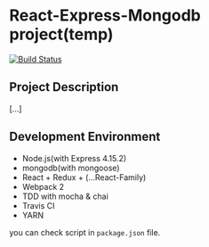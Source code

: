 # React-Express-Mongodb project(temp)
[![Build Status](https://travis-ci.org/JaeYeopHan/react_express_mongodb_prj.svg?branch=master)](https://travis-ci.org/JaeYeopHan/react_express_mongodb_prj)

## Project Description
[...]

## Development Environment
* Node.js(with Express 4.15.2)
* mongodb(with mongoose)
* React + Redux + (...React-Family)
* Webpack 2
* TDD with mocha & chai
* Travis CI
* YARN

  
you can check script in `package.json` file.
